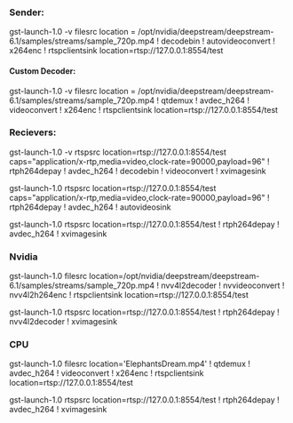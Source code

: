 ### Sender: 
gst-launch-1.0 -v filesrc location = /opt/nvidia/deepstream/deepstream-6.1/samples/streams/sample_720p.mp4 ! decodebin ! autovideoconvert ! x264enc ! rtspclientsink location=rtsp://127.0.0.1:8554/test 

#### Custom Decoder:

gst-launch-1.0 -v filesrc location = /opt/nvidia/deepstream/deepstream-6.1/samples/streams/sample_720p.mp4 ! qtdemux ! avdec_h264 ! videoconvert ! x264enc ! rtspclientsink location=rtsp://127.0.0.1:8554/test 

### Recievers: 
gst-launch-1.0 -v rtspsrc location=rtsp://127.0.0.1:8554/test  caps="application/x-rtp,media=video,clock-rate=90000,payload=96" ! rtph264depay ! avdec_h264 ! decodebin ! videoconvert ! xvimagesink 
 
gst-launch-1.0 rtspsrc location=rtsp://127.0.0.1:8554/test caps="application/x-rtp,media=video,clock-rate=90000,payload=96" ! rtph264depay ! avdec_h264 ! autovideosink 

gst-launch-1.0 rtspsrc location=rtsp://127.0.0.1:8554/test ! rtph264depay ! avdec_h264 ! xvimagesink 



### Nvidia
gst-launch-1.0 filesrc location=/opt/nvidia/deepstream/deepstream-6.1/samples/streams/sample_720p.mp4 ! nvv4l2decoder ! nvvideoconvert ! nvv4l2h264enc ! rtspclientsink location=rtsp://127.0.0.1:8554/test


gst-launch-1.0 rtspsrc location=rtsp://127.0.0.1:8554/test ! rtph264depay ! nvv4l2decoder ! xvimagesink

### CPU
gst-launch-1.0 filesrc location='ElephantsDream.mp4' ! qtdemux ! avdec_h264 ! videoconvert ! x264enc ! rtspclientsink location=rtsp://127.0.0.1:8554/test

gst-launch-1.0 rtspsrc location=rtsp://127.0.0.1:8554/test ! rtph264depay ! avdec_h264 ! xvimagesink	
